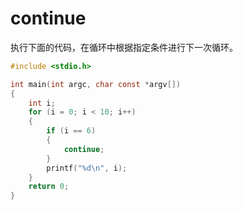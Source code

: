 # continue

执行下面的代码，在循环中根据指定条件进行下一次循环。

```c
#include <stdio.h>

int main(int argc, char const *argv[])
{
    int i;
    for (i = 0; i < 10; i++)
    {
        if (i == 6)
		{
			continue;
		}
		printf("%d\n", i);
    }
    return 0;
}
```

